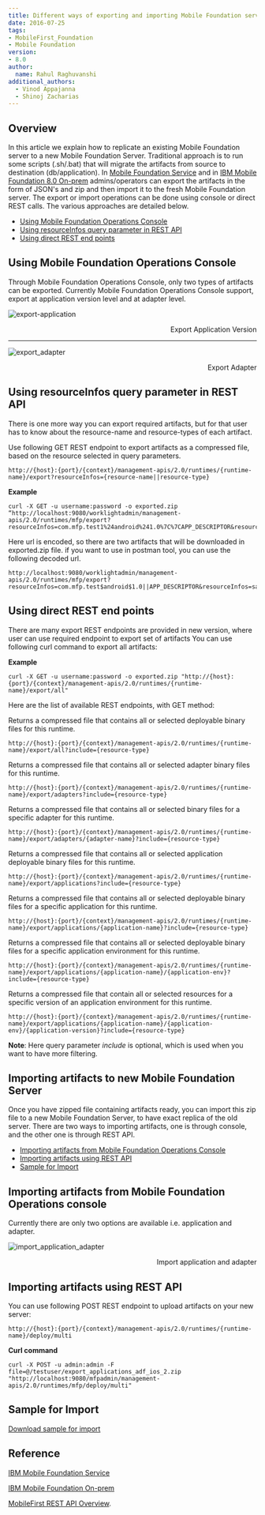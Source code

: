 ```yaml
---
title: Different ways of exporting and importing Mobile Foundation server artifacts
date: 2016-07-25
tags:
- MobileFirst_Foundation
- Mobile Foundation
version:
- 8.0
author:
  name: Rahul Raghuvanshi
additional_authors:
  - Vinod Appajanna
  - Shinoj Zacharias
---
```

## Overview
In this article we explain how to replicate an existing Mobile Foundation server to a new Mobile Foundation Server. Traditional approach is to run some scripts (.sh/.bat) that will migrate the artifacts from source to destination (db/application). In [Mobile Foundation Service](https://console.bluemix.net/catalog/services/mobile-foundation/) and in [IBM Mobile Foundation 8.0 On-prem](https://mobilefirstplatform.ibmcloud.com/tutorials/en/foundation/8.0/) admins/operators can export the artifacts in the form of JSON's and zip and then import it to the fresh Mobile Foundation server. The export or import operations can be done using console or direct REST calls. The various approaches are detailed below.


* [Using Mobile Foundation Operations Console](#using-mobilefirst-console)
* [Using resourceInfos query parameter in REST API](#using-resourceinfos-query-parameter-in-rest-api)
* [Using direct REST end points](#using-direct-rest-end-points)

## Using Mobile Foundation Operations Console
Through Mobile Foundation Operations Console, only two types of artifacts can be exported. Currently Mobile Foundation Operations Console support, export at application version level and at adapter level.

![export-application]({{site.baseurl}}/assets/blog/2016-07-25-how-to-replicate-mobilefirst-environment/export_application.jpg "Export application version")
<p style="text-align: right;">Export Application Version</p>

---

![export_adapter]({{site.baseurl}}/assets/blog/2016-07-25-how-to-replicate-mobilefirst-environment/export_adapter.jpg "Export adapter")
<p style="text-align: right;">Export Adapter</p>

## Using resourceInfos query parameter in REST API
There is one more way you can export required artifacts, but for that user has to know about the resource-name and resource-types of each artifact.

Use following GET REST endpoint to export artifacts as a compressed file, based on the resource selected in query parameters.

```
http://{host}:{port}/{context}/management-apis/2.0/runtimes/{runtime-name}/export?resourceInfos={resource-name||resource-type}
```

**Example**

```
curl -X GET -u username:password -o exported.zip “http://localhost:9080/worklightadmin/management-apis/2.0/runtimes/mfp/export?resourceInfos=com.mfp.test1%24android%241.0%7C%7CAPP_DESCRIPTOR&resourceInfos=sampleAdapter%7C%7CADAPTER_CONTENT”
```

Here url is encoded, so there are two artifacts that will be downloaded in exported.zip file. if you want to use in postman tool, you can use the following decoded url.

```
http://localhost:9080/worklightadmin/management-apis/2.0/runtimes/mfp/export?resourceInfos=com.mfp.test$android$1.0||APP_DESCRIPTOR&resourceInfos=sampleAdapter||ADAPTER_CONTENT
```

## Using direct REST end points
There are many export REST endpoints are provided in new version, where user can use required endpoint to export set of artifacts
You can use following curl command to export all artifacts:

**Example**

```
curl -X GET -u username:password -o exported.zip "http://{host}:{port}/{context}/management-apis/2.0/runtimes/{runtime-name}/export/all"
```

Here are the list of available REST endpoints, with GET method:

  Returns a compressed file that contains all or selected deployable binary files for this runtime.

```
http://{host}:{port}/{context}/management-apis/2.0/runtimes/{runtime-name}/export/all?include={resource-type}
```
  Returns a compressed file that contains all or selected adapter binary files for this runtime.

```
http://{host}:{port}/{context}/management-apis/2.0/runtimes/{runtime-name}/export/adapters?include={resource-type}
```

  Returns a compressed file that contains all or selected binary files for a specific adapter for this runtime.

```
http://{host}:{port}/{context}/management-apis/2.0/runtimes/{runtime-name}/export/adapters/{adapter-name}?include={resource-type}
```

Returns a compressed file that contains all or selected application deployable binary files for this runtime.

```
http://{host}:{port}/{context}/management-apis/2.0/runtimes/{runtime-name}/export/applications?include={resource-type}
```

Returns a compressed file that contains all or selected deployable binary files for a specific application for this runtime.

```
http://{host}:{port}/{context}/management-apis/2.0/runtimes/{runtime-name}/export/applications/{application-name}?include={resource-type}
```

Returns a compressed file that contains all or selected deployable binary files for a specific application environment for this runtime.

```
http://{host}:{port}/{context}/management-apis/2.0/runtimes/{runtime-name}/export/applications/{application-name}/{application-env}?include={resource-type}
```
Returns a compressed file that contain all or selected resources for a specific version of an application environment for this runtime.

```
http://{host}:{port}/{context}/management-apis/2.0/runtimes/{runtime-name}/export/applications/{application-name}/{application-env}/{application-version}?include={resource-type}
```

**Note**: Here query parameter *include* is optional, which is used when you want to have more filtering.

## Importing artifacts to new Mobile Foundation Server
Once you have zipped file containing artifacts ready, you can import this zip file to a new Mobile Foundation Server, to have exact replica of the old server. There are two ways to importing artifacts, one is through console, and the other one is through REST API.

* [Importing artifacts from Mobile Foundation Operations Console](#importing-artifacts-from-mobilefirst-console)
* [Importing artifacts using REST API](#importing-artifacts-using-rest-api)
* [Sample for Import](#sample-for-import)


## Importing artifacts from Mobile Foundation Operations console
Currently there are only two options are available i.e. application and adapter.

![import_application_adapter]({{site.baseurl}}/assets/blog/2016-07-25-how-to-replicate-mobilefirst-environment/import_application_adapter.jpg "Import application and adapter")
<p style="text-align: right;">Import application and adapter</p>

## Importing artifacts using REST API
You can use following POST REST endpoint to upload artifacts on your new server:

```
http://{host}:{port}/{context}/management-apis/2.0/runtimes/{runtime-name}/deploy/multi
```

**Curl command**

  ```
curl -X POST -u admin:admin -F file=@/testuser/export_applications_adf_ios_2.zip "http://localhost:9080/mfpadmin/management-apis/2.0/runtimes/mfp/deploy/multi"
   ```

## Sample for Import
[Download sample for import](https://github.com/rahulraghuvanshi/Import-Sample)

## Reference
[IBM Mobile Foundation Service](https://console.bluemix.net/catalog/services/mobile-foundation/)

[IBM Mobile Foundation On-prem](https://mobilefirstplatform.ibmcloud.com/tutorials/en/foundation/8.0/)

[MobileFirst REST API Overview](https://www.ibm.com/support/knowledgecenter/en/SSHS8R_8.0.0/com.ibm.worklight.apiref.doc/apiref/c_restapi_oview.html).

